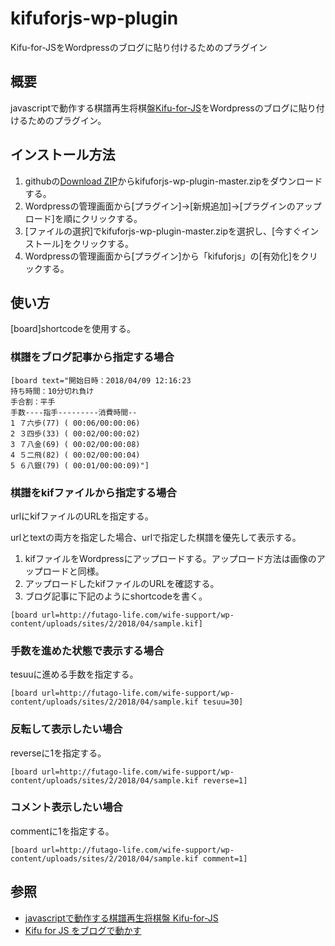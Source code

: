 # kifuforjs-wp-plugin
Kifu-for-JSをWordpressのブログに貼り付けるためのプラグイン

## 概要
javascriptで動作する棋譜再生将棋盤[Kifu-for-JS](https://github.com/na2hiro/Kifu-for-JS)をWordpressのブログに貼り付けるためのプラグイン。

## インストール方法

  1. githubの[Download ZIP](https://github.com/seitarok/kifuforjs-wp-plugin/archive/master.zip)からkifuforjs-wp-plugin-master.zipをダウンロードする。
  2. Wordpressの管理画面から[プラグイン]→[新規追加]→[プラグインのアップロード]を順にクリックする。
  3. [ファイルの選択]でkifuforjs-wp-plugin-master.zipを選択し、[今すぐインストール]をクリックする。
  4. Wordpressの管理画面から[プラグイン]から「kifuforjs」の[有効化]をクリックする。

## 使い方

[board]shortcodeを使用する。

### 棋譜をブログ記事から指定する場合

    [board text="開始日時：2018/04/09 12:16:23
    持ち時間：10分切れ負け
    手合割：平手
    手数----指手---------消費時間--
    1 ７六歩(77) ( 00:06/00:00:06)
    2 ３四歩(33) ( 00:02/00:00:02)
    3 ７八金(69) ( 00:02/00:00:08)
    4 ５二飛(82) ( 00:02/00:00:04)
    5 ６八銀(79) ( 00:01/00:00:09)"]

### 棋譜をkifファイルから指定する場合

urlにkifファイルのURLを指定する。

urlとtextの両方を指定した場合、urlで指定した棋譜を優先して表示する。

  1. kifファイルをWordpressにアップロードする。アップロード方法は画像のアップロードと同様。
  2. アップロードしたkifファイルのURLを確認する。
  3. ブログ記事に下記のようにshortcodeを書く。

    [board url=http://futago-life.com/wife-support/wp-content/uploads/sites/2/2018/04/sample.kif]

### 手数を進めた状態で表示する場合

tesuuに進める手数を指定する。

    [board url=http://futago-life.com/wife-support/wp-content/uploads/sites/2/2018/04/sample.kif tesuu=30]

### 反転して表示したい場合

reverseに1を指定する。

    [board url=http://futago-life.com/wife-support/wp-content/uploads/sites/2/2018/04/sample.kif reverse=1]

### コメント表示したい場合

commentに1を指定する。

    [board url=http://futago-life.com/wife-support/wp-content/uploads/sites/2/2018/04/sample.kif comment=1]

## 参照
  * [javascriptで動作する棋譜再生将棋盤 Kifu-for-JS](https://github.com/na2hiro/Kifu-for-JS)
  * [Kifu for JS をブログで動かす](https://docs.google.com/document/d/12Oa7lPmqueWqf-qVlmOkSh2ivIRcN5K34JqPiRdTJPQ/edit#heading=h.ybx7atb92s64)
